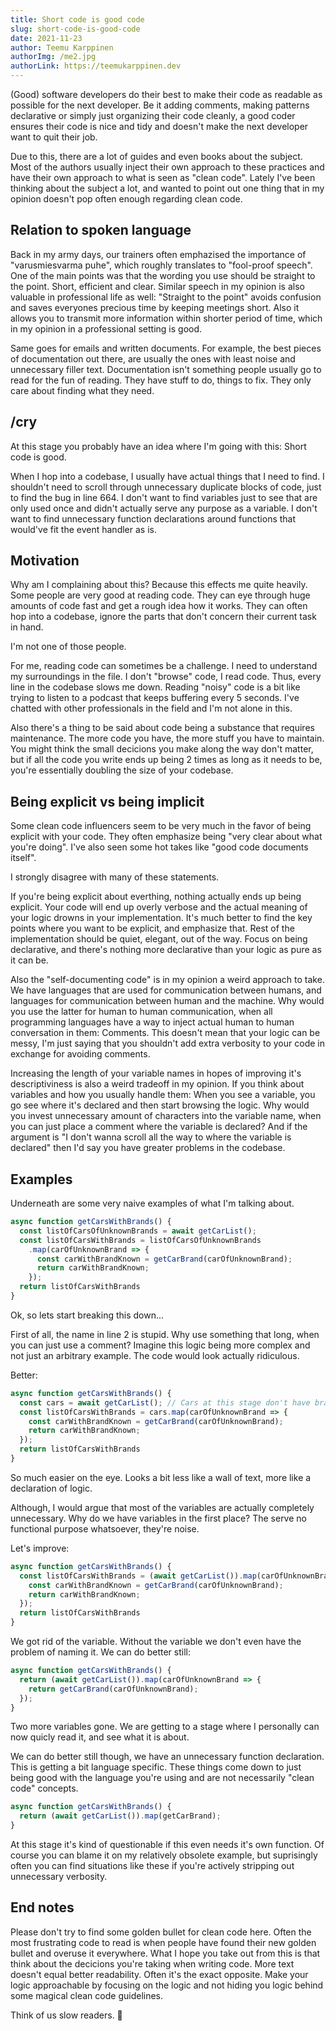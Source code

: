 ```yaml
---
title: Short code is good code
slug: short-code-is-good-code
date: 2021-11-23
author: Teemu Karppinen
authorImg: /me2.jpg
authorLink: https://teemukarppinen.dev
---
```


(Good) software developers do their best to make their code as readable as possible for the next developer. Be it adding comments, making patterns declarative or simply just organizing their code cleanly, a good coder ensures their code is nice and tidy and doesn't make the next developer want to quit their job.

Due to this, there are a lot of guides and even books about the subject. Most of the authors usually inject their own approach to these practices and have their own approach to what is seen as "clean code". Lately I've been thinking about the subject a lot, and wanted to point out one thing that in my opinion doesn't pop often enough regarding clean code.

## Relation to spoken language

Back in my army days, our trainers often emphazised the importance of "varusmiesvarma puhe", which roughly translates to "fool-proof speech". One of the main points was that the wording you use should be straight to the point. Short, efficient and clear. Similar speech in my opinion is also valuable in professional life as well: "Straight to the point" avoids confusion and saves everyones precious time by keeping meetings short. Also it allows you to transmit more information within shorter period of time, which in my opinion in a professional setting is good.

Same goes for emails and written documents. For example, the best pieces of documentation out there, are usually the ones with least noise and unnecessary filler text. Documentation isn't something people usually go to read for the fun of reading. They have stuff to do, things to fix. They only care about finding what they need.

## /cry

At this stage you probably have an idea where I'm going with this: Short code is good.

When I hop into a codebase, I usually have actual things that I need to find. I shouldn't need to scroll through unnecessary duplicate blocks of code, just to find the bug in line 664. I don't want to find variables just to see that are only used once and didn't actually serve any purpose as a variable. I don't want to find unnecessary function declarations around functions that would've fit the event handler as is.

## Motivation

Why am I complaining about this? Because this effects me quite heavily. Some people are very good at reading code. They can eye through huge amounts of code fast and get a rough idea how it works. They can often hop into a codebase, ignore the parts that don't concern their current task in hand.

I'm not one of those people.

For me, reading code can sometimes be a challenge. I need to understand my surroundings in the file. I don't "browse" code, I read code. Thus, every line in the codebase slows me down. Reading "noisy" code is a bit like trying to listen to a podcast that keeps buffering every 5 seconds. I've chatted with other professionals in the field and I'm not alone in this.

Also there's a thing to be said about code being a substance that requires maintenance. The more code you have, the more stuff you have to maintain. You might think the small decicions you make along the way don't matter, but if all the code you write ends up being 2 times as long as it needs to be, you're essentially doubling the size of your codebase.

## Being explicit vs being implicit

Some clean code influencers seem to be very much in the favor of being explicit with your code. They often emphasize being "very clear about what you're doing". I've also seen some hot takes like "good code documents itself".

I strongly disagree with many of these statements.

If you're being explicit about everthing, nothing actually ends up being explicit. Your code will end up overly verbose and the actual meaning of your logic drowns in your implementation. It's much better to find the key points where you want to be explicit, and emphasize that. Rest of the implementation should be quiet, elegant, out of the way. Focus on being declarative, and there's nothing more declarative than your logic as pure as it can be.

Also the "self-documenting code" is in my opinion a weird approach to take. We have languages that are used for communication between humans, and languages for communication between human and the machine. Why would you use the latter for human to human communication, when all programming languages have a way to inject actual human to human conversation in them: Comments. This doesn't mean that your logic can be messy, I'm just saying that you shouldn't add extra verbosity to your code in exchange for avoiding comments.

Increasing the length of your variable names in hopes of improving it's descriptiviness is also a weird tradeoff in my opinion. If you think about variables and how you usually handle them: When you see a variable, you go see where it's declared and then start browsing the logic. Why would you invest unnecessary amount of characters into the variable name, when you can just place a comment where the variable is declared? And if the argument is "I don't wanna scroll all the way to where the variable is declared" then I'd say you have greater problems in the codebase.

## Examples

Underneath are some very naive examples of what I'm talking about.

```typescript
async function getCarsWithBrands() {
  const listOfCarsOfUnknownBrands = await getCarList();
  const listOfCarsWithBrands = listOfCarsOfUnknownBrands
    .map(carOfUnknownBrand => {
      const carWithBrandKnown = getCarBrand(carOfUnknownBrand);
      return carWithBrandKnown;
    });
  return listOfCarsWithBrands
}
```
Ok, so lets start breaking this down...

First of all, the name in line 2 is stupid. Why use something that long, when you can just use a comment? Imagine this logic being more complex and not just an arbitrary example. The code would look actually ridiculous.

Better:

```typescript
async function getCarsWithBrands() {
  const cars = await getCarList(); // Cars at this stage don't have brands.
  const listOfCarsWithBrands = cars.map(carOfUnknownBrand => {
    const carWithBrandKnown = getCarBrand(carOfUnknownBrand);
    return carWithBrandKnown;
  });
  return listOfCarsWithBrands
}
```

So much easier on the eye. Looks a bit less like a wall of text, more like a declaration of logic.

Although, I would argue that most of the variables are actually completely unnecessary. Why do we have variables in the first place? The serve no functional purpose whatsoever, they're noise.

Let's improve:

```typescript
async function getCarsWithBrands() {
  const listOfCarsWithBrands = (await getCarList()).map(carOfUnknownBrand => {
    const carWithBrandKnown = getCarBrand(carOfUnknownBrand);
    return carWithBrandKnown;
  });
  return listOfCarsWithBrands
}
```

We got rid of the variable. Without the variable we don't even have the problem of naming it. We can do better still:

```typescript
async function getCarsWithBrands() {
  return (await getCarList()).map(carOfUnknownBrand => {
    return getCarBrand(carOfUnknownBrand);
  });
}
```

Two more variables gone. We are getting to a stage where I personally can now quicly read it, and see what it is about.

We can do better still though, we have an unnecessary function declaration. This is getting a bit language specific. These things come down to just being good with the language you're using and are not necessarily "clean code" concepts.

```typescript
async function getCarsWithBrands() {
  return (await getCarList()).map(getCarBrand);
}
```

At this stage it's kind of questionable if this even needs it's own function. Of course you can blame it on my relatively obsolete example, but suprisingly often you can find situations like these if you're actively stripping out unnecessary verbosity.

## End notes

Please don't try to find some golden bullet for clean code here. Often the most frustrating code to read is when people have found their new golden bullet and overuse it everywhere. What I hope you take out from this is that think about the decicions you're taking when writing code. More text doesn't equal better readability. Often it's the exact opposite. Make your logic approachable by focusing on the logic and not hiding you logic behind some magical clean code guidelines.

Think of us slow readers. 🙏
